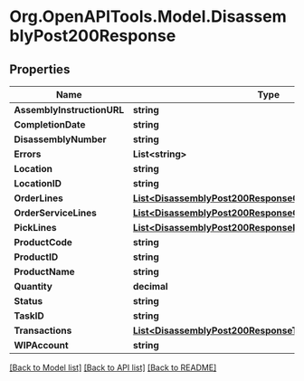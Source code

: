 # Org.OpenAPITools.Model.DisassemblyPost200Response

## Properties

Name | Type | Description | Notes
------------ | ------------- | ------------- | -------------
**AssemblyInstructionURL** | **string** |  | [optional] 
**CompletionDate** | **string** |  | [optional] 
**DisassemblyNumber** | **string** |  | [optional] 
**Errors** | **List&lt;string&gt;** |  | [optional] 
**Location** | **string** |  | [optional] 
**LocationID** | **string** |  | [optional] 
**OrderLines** | [**List&lt;DisassemblyPost200ResponseOrderLinesInner&gt;**](DisassemblyPost200ResponseOrderLinesInner.md) |  | [optional] 
**OrderServiceLines** | [**List&lt;DisassemblyPost200ResponseOrderServiceLinesInner&gt;**](DisassemblyPost200ResponseOrderServiceLinesInner.md) |  | [optional] 
**PickLines** | [**List&lt;DisassemblyPost200ResponsePickLinesInner&gt;**](DisassemblyPost200ResponsePickLinesInner.md) |  | [optional] 
**ProductCode** | **string** |  | [optional] 
**ProductID** | **string** |  | [optional] 
**ProductName** | **string** |  | [optional] 
**Quantity** | **decimal** |  | [optional] 
**Status** | **string** |  | [optional] 
**TaskID** | **string** |  | [optional] 
**Transactions** | [**List&lt;DisassemblyPost200ResponseTransactionsInner&gt;**](DisassemblyPost200ResponseTransactionsInner.md) |  | [optional] 
**WIPAccount** | **string** |  | [optional] 

[[Back to Model list]](../README.md#documentation-for-models) [[Back to API list]](../README.md#documentation-for-api-endpoints) [[Back to README]](../README.md)


